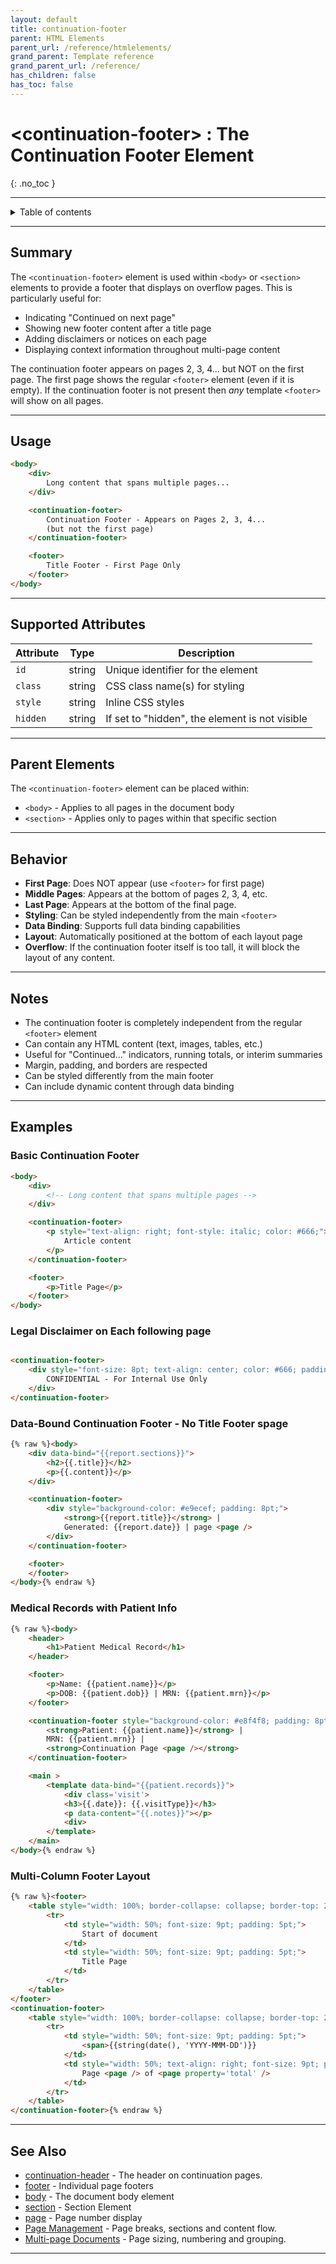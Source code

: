 ```yaml
---
layout: default
title: continuation-footer
parent: HTML Elements
parent_url: /reference/htmlelements/
grand_parent: Template reference
grand_parent_url: /reference/
has_children: false
has_toc: false
---
```


# &lt;continuation-footer&gt; : The Continuation Footer Element
{: .no_toc }

---

<details markdown="block">
  <summary>
    Table of contents
  </summary>
  {: .text-delta }
- TOC
{: toc}
</details>

---

## Summary

The `<continuation-footer>` element is used within `<body>` or `<section>` elements to provide a footer that displays on overflow pages. This is particularly useful for:
- Indicating "Continued on next page"
- Showing new footer content after a title page
- Adding disclaimers or notices on each page
- Displaying context information throughout multi-page content

The continuation footer appears on pages 2, 3, 4... but NOT on the first page. The first page shows the regular `<footer>` element (even if it is empty).
If the continuation footer is not present then *any* template `<footer>` will show on all pages.

---

## Usage

```html
<body>
    <div>
        Long content that spans multiple pages...
    </div>

    <continuation-footer>
        Continuation Footer - Appears on Pages 2, 3, 4...
        (but not the first page)
    </continuation-footer>

    <footer>
        Title Footer - First Page Only
    </footer>
</body>
```

---

## Supported Attributes

| Attribute | Type | Description |
|-----------|------|-------------|
| `id` | string | Unique identifier for the element |
| `class` | string | CSS class name(s) for styling |
| `style` | string | Inline CSS styles |
| `hidden` | string | If set to "hidden", the element is not visible |

---

## Parent Elements

The `<continuation-footer>` element can be placed within:
- `<body>` - Applies to all pages in the document body
- `<section>` - Applies only to pages within that specific section

---

## Behavior

- **First Page**: Does NOT appear (use `<footer>` for first page)
- **Middle Pages**: Appears at the bottom of pages 2, 3, 4, etc.
- **Last Page**:  Appears at the bottom of the final page.
- **Styling**: Can be styled independently from the main `<footer>`
- **Data Binding**: Supports full data binding capabilities
- **Layout**: Automatically positioned at the bottom of each layout page
- **Overflow**: If the continuation footer itself is too tall, it will block the layout of any content.

---

## Notes

- The continuation footer is completely independent from the regular `<footer>` element
- Can contain any HTML content (text, images, tables, etc.)
- Useful for "Continued..." indicators, running totals, or interim summaries
- Margin, padding, and borders are respected
- Can be styled differently from the main footer
- Can include dynamic content through data binding

---

## Examples

### Basic Continuation Footer

```html
<body>
    <div>
        <!-- Long content that spans multiple pages -->
    </div>

    <continuation-footer>
        <p style="text-align: right; font-style: italic; color: #666;">
            Article content
        </p>
    </continuation-footer>

    <footer>
        <p>Title Page</p>
    </footer>
</body>
```


### Legal Disclaimer on Each following page

```html

<continuation-footer>
    <div style="font-size: 8pt; text-align: center; color: #666; padding: 5pt; border-top: 1pt solid #ccc;">
        CONFIDENTIAL - For Internal Use Only
    </div>
</continuation-footer>

```

### Data-Bound Continuation Footer - No Title Footer spage

```html
{% raw %}<body>
    <div data-bind="{{report.sections}}">
        <h2>{{.title}}</h2>
        <p>{{.content}}</p>
    </div>

    <continuation-footer>
        <div style="background-color: #e9ecef; padding: 8pt;">
            <strong>{{report.title}}</strong> |
            Generated: {{report.date}} | page <page /> 
        </div>
    </continuation-footer>

    <footer>
    </footer>
</body>{% endraw %}
```

### Medical Records with Patient Info

```html
{% raw %}<body>
    <header>
        <h1>Patient Medical Record</h1>
    </header>

    <footer>
        <p>Name: {{patient.name}}</p>
        <p>DOB: {{patient.dob}} | MRN: {{patient.mrn}}</p>
    </footer>

    <continuation-footer style="background-color: #e8f4f8; padding: 8pt;">
        <strong>Patient: {{patient.name}}</strong> |
        MRN: {{patient.mrn}} |
        <strong>Continuation Page <page /></strong>
    </continuation-footer>

    <main >
        <template data-bind="{{patient.records}}">
            <div class='visit'>
            <h3>{{.date}}: {{.visitType}}</h3>
            <p data-content="{{.notes}}"></p>
            <div>
        </template>
    </main>
</body>{% endraw %}
```


### Multi-Column Footer Layout

```html
{% raw %}<footer>
    <table style="width: 100%; border-collapse: collapse; border-top: 2pt solid #333;">
        <tr>
            <td style="width: 50%; font-size: 9pt; padding: 5pt;">
                Start of document
            </td>
            <td style="width: 50%; font-size: 9pt; padding: 5pt;">
                Title Page
            </td>
        </tr>
    </table>
</footer>
<continuation-footer>
    <table style="width: 100%; border-collapse: collapse; border-top: 2pt solid #333;">
        <tr>
            <td style="width: 50%; font-size: 9pt; padding: 5pt;">
                <span>{{string(date(), 'YYYY-MMM-DD')}}
            </td>
            <td style="width: 50%; text-align: right; font-size: 9pt; padding: 5pt;">
                Page <page /> of <page property='total' />
            </td>
        </tr>
    </table>
</continuation-footer>{% endraw %}
```

---

## See Also

- [continuation-header](html_continuation-header_element) - The header on continuation pages.
- [footer](html_footer_element) - Individual page footers
- [body](html_body_element) - The document body element
- [section](html_section_element) - Section Element
- [page](html_page_element) - Page number display
- [Page Management](learning/styles/page_layout) - Page breaks, sections and content flow.
- [Multi-page Documents](/learning/styles/page_sizes) - Page sizing, numbering and grouping.

---
